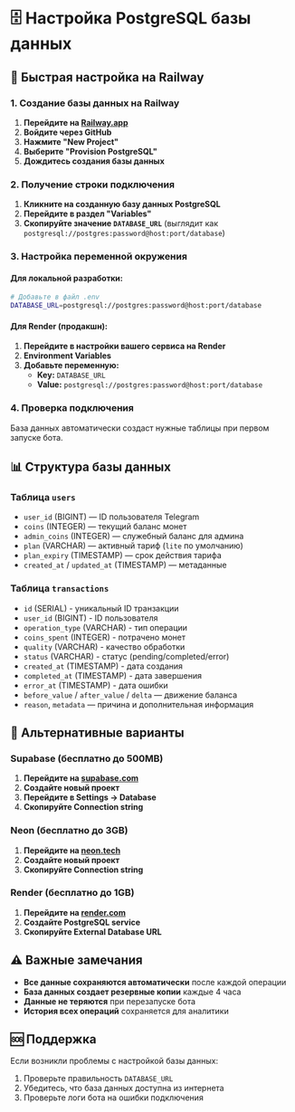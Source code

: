 # 🗄️ Настройка PostgreSQL базы данных

## 🚀 Быстрая настройка на Railway

### 1. Создание базы данных на Railway

1. **Перейдите на [Railway.app](https://railway.app)**
2. **Войдите через GitHub**
3. **Нажмите "New Project"**
4. **Выберите "Provision PostgreSQL"**
5. **Дождитесь создания базы данных**

### 2. Получение строки подключения

1. **Кликните на созданную базу данных PostgreSQL**
2. **Перейдите в раздел "Variables"**
3. **Скопируйте значение `DATABASE_URL`** (выглядит как `postgresql://postgres:password@host:port/database`)

### 3. Настройка переменной окружения

#### Для локальной разработки:
```bash
# Добавьте в файл .env
DATABASE_URL=postgresql://postgres:password@host:port/database
```

#### Для Render (продакшн):
1. **Перейдите в настройки вашего сервиса на Render**
2. **Environment Variables**
3. **Добавьте переменную:**
   - **Key:** `DATABASE_URL`
   - **Value:** `postgresql://postgres:password@host:port/database`

### 4. Проверка подключения

База данных автоматически создаст нужные таблицы при первом запуске бота.

## 📊 Структура базы данных

### Таблица `users`
- `user_id` (BIGINT) — ID пользователя Telegram
- `coins` (INTEGER) — текущий баланс монет
- `admin_coins` (INTEGER) — служебный баланс для админа
- `plan` (VARCHAR) — активный тариф (`lite` по умолчанию)
- `plan_expiry` (TIMESTAMP) — срок действия тарифа
- `created_at` / `updated_at` (TIMESTAMP) — метаданные

### Таблица `transactions`
- `id` (SERIAL) - уникальный ID транзакции
- `user_id` (BIGINT) - ID пользователя
- `operation_type` (VARCHAR) - тип операции
- `coins_spent` (INTEGER) - потрачено монет
- `quality` (VARCHAR) - качество обработки
- `status` (VARCHAR) - статус (pending/completed/error)
- `created_at` (TIMESTAMP) - дата создания
- `completed_at` (TIMESTAMP) - дата завершения
- `error_at` (TIMESTAMP) - дата ошибки
- `before_value` / `after_value` / `delta` — движение баланса
- `reason`, `metadata` — причина и дополнительная информация

## 🔧 Альтернативные варианты

### Supabase (бесплатно до 500MB)
1. **Перейдите на [supabase.com](https://supabase.com)**
2. **Создайте новый проект**
3. **Перейдите в Settings → Database**
4. **Скопируйте Connection string**

### Neon (бесплатно до 3GB)
1. **Перейдите на [neon.tech](https://neon.tech)**
2. **Создайте новый проект**
3. **Скопируйте Connection string**

### Render (бесплатно до 1GB)
1. **Перейдите на [render.com](https://render.com)**
2. **Создайте PostgreSQL service**
3. **Скопируйте External Database URL**

## ⚠️ Важные замечания

- **Все данные сохраняются автоматически** после каждой операции
- **База данных создает резервные копии** каждые 4 часа
- **Данные не теряются** при перезапуске бота
- **История всех операций** сохраняется для аналитики

## 🆘 Поддержка

Если возникли проблемы с настройкой базы данных:
1. Проверьте правильность `DATABASE_URL`
2. Убедитесь, что база данных доступна из интернета
3. Проверьте логи бота на ошибки подключения
